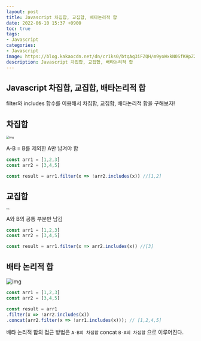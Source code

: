 ```yaml
---
layout: post
title: Javascript 차집합, 교집합, 배타논리적 합
date: 2022-06-10 15:37 +0900
toc: true
tags:
- Javascript
categories:
- Javascript
image: https://blog.kakaocdn.net/dn/cr1ks0/btqAq3iFZQH/m9yoWxkN0SfKHpZ2MnfyKk/img.png
description: Javascript 차집합, 교집합, 배타논리적 합
---
```

## Javascript 차집합, 교집합, 배타논리적 합
filter와 includes 함수를 이용해서 차집합, 교집합, 배타논리적 합을 구해보자! 

## 차집합

<img src="https://blog.kakaocdn.net/dn/b64VoL/btqwoobCkJx/Tc6xTLCoKpVk8rJkKZVn5K/img.png" alt="img" style="zoom:50%;" />

A-B = B를 제외한 A만 남겨야 함

```js
const arr1 = [1,2,3]
const arr2 = [3,4,5]

const result = arr1.filter(x => !arr2.includes(x)) //[1,2]
```



## 교집합 

<img src="https://blog.kakaocdn.net/dn/tmyaI/btqzx8j8ZFa/VK1XTAz4t4TqeqAR4dcKK0/img.png" alt="img" style="zoom:20%;" />

A와 B의 공통 부분만 남김 

```js
const arr1 = [1,2,3]
const arr2 = [3,4,5]

const result = arr1.filter(x => arr2.includes(x)) //[3]
```



## 배타 논리적 합

![img](https://blog.kakaocdn.net/dn/bwlEK4/btqzxMhkkoN/k3zoGk2GkOMLjrvp0FFHo0/img.png)

```js
const arr1 = [1,2,3]
const arr2 = [3,4,5]

const result = arr1
.filter(x => !arr2.includes(x))
.concat(arr2.filter(x => !arr1.includes(x))); // [1,2,4,5]
```

배타 논리적 합의 접근 방법은 `A-B의 차집합`  concat `B-A의 차집합` 으로 이루어진다. 
